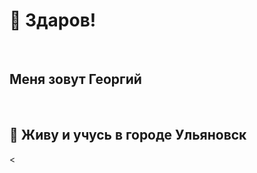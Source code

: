 
 <h1>&#128075; Здаров!</h1>   <br>
 <h2>Меня зовут Георгий</h1> <br>
 <h2> 	&#128509; Живу и учусь в городе Ульяновск</h2> <
